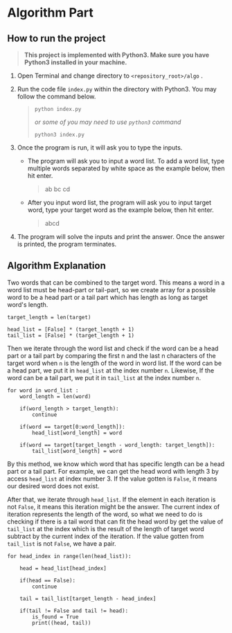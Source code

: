 # **Algorithm Part**

## **How to run the project**

> **This project is implemented with Python3. Make sure you have Python3 installed in your machine.**

1. Open Terminal and change directory to `<repository_root>/algo` .

2. Run the code file `index.py` within the directory with Python3. You may follow the command below.

    > `python index.py`
    >
    > *or some of you may need to use `python3` command*
    >
    > `python3 index.py`

3. Once the program is run, it will ask you to type the inputs.
    * The program will ask you to input a word list. To add a word list, type multiple words separated by white space as the example below, then hit enter.
        > ab bc cd
    * After you input word list, the program will ask you to input target word, type your target word as the example below, then hit enter.
        > abcd

4. The program will solve the inputs and print the answer. Once the answer is printed, the program terminates.

## **Algorithm Explanation**

Two words that can be combined to the target word. This means a word in a word list must be head-part or tail-part, so we create array for a possible word to be a head part or a tail part which has length as long as target word's length.

    target_length = len(target)

    head_list = [False] * (target_length + 1)
    tail_list = [False] * (target_length + 1)

Then we iterate through the word list and check if the word can be a head part or a tail part by comparing the first n and the last n characters of the target word when `n` is the length of the word in word list. If the word can be a head part, we put it in `head_list` at the index number `n`. Likewise, If the word can be a tail part, we put it in `tail_list` at the index number `n`.

    for word in word_list :
        word_length = len(word)

        if(word_length > target_length):
            continue
        
        if(word == target[0:word_length]):
            head_list[word_length] = word

        if(word == target[target_length - word_length: target_length]):
            tail_list[word_length] = word

By this method, we know which word that has specific length can be a head part or a tail part. For example, we can get the head word with length 3 by access `head_list` at index number 3. If the value gotten is `False`, it means our desired word does not exist.

After that, we iterate through `head_list`. If the element in each iteration is not `False`, it means this iteration might be the answer. The current index of iteration represents the length of the word, so what we need to do is checking if there is a tail word that can fit the head word by get the value of `tail_list` at the index which is the result of the length of target word subtract by the current index of the iteration. If the value gotten from `tail_list` is not `False`, we have a pair.

    for head_index in range(len(head_list)):

        head = head_list[head_index]

        if(head == False):
            continue

        tail = tail_list[target_length - head_index]
        
        if(tail != False and tail != head):
            is_found = True
            print((head, tail))